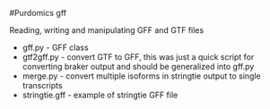 #Purdomics gff

Reading, writing and manipulating GFF and GTF files

* gff.py - GFF class
* gtf2gff.py - convert GTF to GFF, this was just a quick script for converting braker output and 
  should be generalized into gff.py
* merge.py - convert multiple isoforms in stringtie output to single transcripts
* stringtie.gff - example of stringtie GFF file